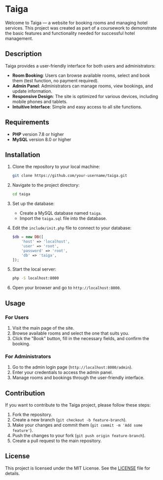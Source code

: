 # Taiga

Welcome to Taiga — a website for booking rooms and managing hotel services. This project was created as part of a coursework to demonstrate the basic features and functionality needed for successful hotel management.

## Description

Taiga provides a user-friendly interface for both users and administrators:

- **Room Booking**: Users can browse available rooms, select and book them (test function, no payment required).
- **Admin Panel**: Administrators can manage rooms, view bookings, and update information.
- **Responsive Design**: The site is optimized for various devices, including mobile phones and tablets.
- **Intuitive Interface**: Simple and easy access to all site functions.

## Requirements

- **PHP** version 7.8 or higher
- **MySQL** version 8.0 or higher

## Installation

1. Clone the repository to your local machine:
    ```bash
    git clone https://github.com/your-username/taiga.git
    ```

2. Navigate to the project directory:
    ```bash
    cd taiga
    ```

3. Set up the database:
    - Create a MySQL database named `taiga`.
    - Import the `taiga.sql` file into the database.

4. Edit the `include/init.php` file to connect to your database:
    ```php
    $db = new DB([
        'host' => 'localhost',
        'user' => 'root',
        'password' => 'root',
        'db' => 'taiga',
    ]);
    ```

5. Start the local server:
    ```bash
    php -S localhost:8000
    ```

6. Open your browser and go to `http://localhost:8000`.

## Usage

### For Users

1. Visit the main page of the site.
2. Browse available rooms and select the one that suits you.
3. Click the "Book" button, fill in the necessary fields, and confirm the booking.

### For Administrators

1. Go to the admin login page (`http://localhost:8000/admin`).
2. Enter your credentials to access the admin panel.
3. Manage rooms and bookings through the user-friendly interface.

## Contribution

If you want to contribute to the Taiga project, please follow these steps:

1. Fork the repository.
2. Create a new branch (`git checkout -b feature-branch`).
3. Make your changes and commit them (`git commit -m 'Add some feature'`).
4. Push the changes to your fork (`git push origin feature-branch`).
5. Create a pull request to the main repository.

## License

This project is licensed under the MIT License. See the [LICENSE](LICENSE.md) file for details.